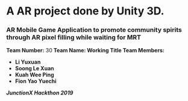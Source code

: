 # A AR project done by Unity 3D.

### AR Mobile Game Application to promote community spirits through AR pixel filling while waiting for MRT

**Team Number:** 30<b>
**Team Name:**  Working Title<b>
**Team Members:**

* Li Yuxuan
* Soong Le Xuan
* Kuah Wee Ping
* Fion Yao Yuechi


*JunctionX Hackthon 2019*
